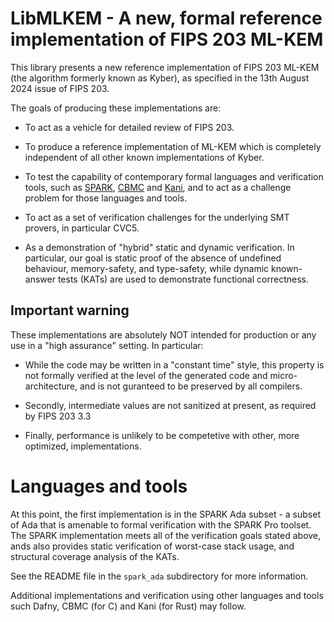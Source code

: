 # LibMLKEM - A new, formal reference implementation of FIPS 203 ML-KEM

This library presents a new reference implementation of
FIPS 203 ML-KEM (the algorithm formerly known as Kyber),
as specified in the 13th August 2024 issue of FIPS 203.

The goals of producing these implementations are:

* To act as a vehicle for detailed review of FIPS 203.

* To produce a reference implementation of ML-KEM which is
completely independent of all other known implementations of Kyber.

* To test the capability of contemporary formal languages and verification
tools, such as [SPARK](https://www.adacore.com/sparkpro),
[CBMC](https://diffblue.github.io/cbmc/) and [Kani](https://github.com/model-checking/kani),
and to act as a challenge problem for those languages and tools.

* To act as a set of verification challenges for the underlying SMT provers, in particular CVC5.

* As a demonstration of "hybrid" static and dynamic verification. In particular,
our goal is static proof of the absence of undefined behaviour,
memory-safety, and type-safety, while dynamic known-answer tests (KATs) are used to demonstrate
functional correctness.

## Important warning

These implementations are absolutely NOT intended for production or any use
in a "high assurance" setting. In particular:

* While the code may be written in a "constant time" style, this property is not formally verified at
the level of the generated code and micro-architecture, and is not guranteed to be preserved by all compilers.

* Secondly, intermediate values are not sanitized at present, as required by FIPS 203 3.3

* Finally, performance is unlikely to be competetive with other, more optimized, implementations.

# Languages and tools

At this point, the first implementation is in the SPARK Ada subset -
a subset of Ada that is amenable to formal verification with the
SPARK Pro toolset. The SPARK implementation meets all of the
verification goals stated above, ands also provides static verification
of worst-case stack usage, and structural coverage analysis of the KATs.

See the README file in the `spark_ada` subdirectory for more
information.

Additional implementations and verification using other languages and
tools such  Dafny, CBMC (for C) and Kani (for Rust) may follow.
